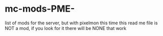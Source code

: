 # mc-mods-PME-
list of mods for the server, but with pixelmon this time
this read me file is NOT a mod, if you look for it there will be NONE that work
